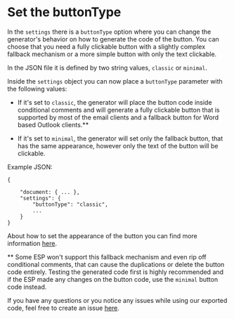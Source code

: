 # Set the buttonType

In the `settings` there is a `buttonType` option where you can change the generator's behavior on how to generate the code of the button. You can choose that you need a fully clickable button with a slightly complex fallback mechanism or a more simple button with only the text clickable.

In the JSON file it is defined by two string values, `classic` or `minimal`.

Inside the `settings` object you can now place a `buttonType` parameter with the following values:

- If it's set to `classic`, the generator will place the button code inside conditional comments and will generate a fully clickable button that is supported by most of the email clients and a fallback button for Word based Outlook clients.**

- If it's set to `minimal`, the generator will set only the fallback button, that has the same appearance, however only the text of the button will be clickable.

Example JSON:

```
{

	"document: { ... },
	"settings": {
		"buttonType": "classic",
		...
	}
}
```

About how to set the appearance of the button you can find more information [here](/elements/button/README.md).

** Some ESP won't support this fallback mechanism and even rip off conditional comments, that can cause the duplications or delete the button code entirely. Testing the generated code first is highly recommended and if the ESP made any changes on the button code, use the `minimal` button code instead.

If you have any questions or you notice any issues while using our exported code, feel free to create an issue [here](https://github.com/EDMdesigner/email-generator-docs/issues).

